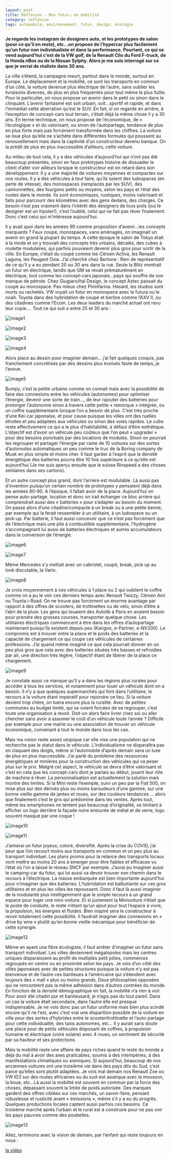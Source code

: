 ```yaml
---
layout: post
title: Réflexion - Mon futur… en mobilité
category: reflexion
tags: automobile, environnement, futur, design, écologie
---
```


**Je regarde les instagram de designers auto, et les prototypes de salon (pour ce qu’il en reste), etc…on propose de l’hypercar plus facilement qu’un futur non individualiste et dans la performance. Pourtant, ce qui se vend aujourd’hui c’est de la VW golf, de la Renault Clio du Ford F-truck, de la Honda nBox ou de la Nissan Sylphy. Alors je me suis interrogé sur ce que je verrai de réaliste dans 30 ans.**

La ville s’étend, la campagne meurt, partout dans le monde, surtout en Europe. Le déplacement et la mobilité, ce sont les transports en commun d’un côté, la voiture devenue plus électrique de l’autre, sans oublier les livraisons diverses, de plus en plus fréquentes pour tout même le plus futile. Pour le particulier, on nous propose un avenir dans le petit ou sinon dans le clinquant. L’avenir fantasmé est soit urbain, soit…sportif et rapide, et dans l’immédiat cette aberration qu’est le SUV. En fait, si on regarde en arrière, à l’exception de concept-cars tout terrain, c’était déjà la même chose il y a 30 ans. En terme technique, on nous propose de l’économique, de « l’écologique » et du valorisant, ou sinon de l’autopartage, tendance de plus en plus forte mais pas forcément transformée dans les chiffres. La voiture se loue plus qu’elle ne s’achète dans différentes formules qui poussent au renouvellement mais dans la captivité d’un constructeur devenu banque. On la prédit de plus en plus inaccessible d’ailleurs, cette voiture.

Au milieu de tout cela, il y a des véhicules d’aujourd’hui qui n’ont pas été beaucoup présentés, sinon en faux prototypes histoire de dissuader le client d’aller voir ailleurs lorsque le constructeur est en retard dans son développement. Il y a une majorité de voitures moyennes et compactes sur nos routes. Il y a des véhicules à tout faire, qu’ils soient des ludospaces (en perte de vitesse), des monospaces (remplacés par les SUV), des camionnettes, des fourgons petits ou moyens, selon les pays et l’état des routes dans le monde. Ils sont économiques, rustiques, moins valorisant et faits pour parcourir des kilomètres avec des gens dedans, des charges. Ce besoin n’est pas vraiment dans l’intérêt des designers de tous poils (oui le designer est un hipster!), c’est l’oublié, celui qui ne fait pas rêver finalement. Donc c’est celui qui m’intéresse aujourd’hui.

Il y avait quoi dans les années 90 comme proposition d’avenir…les concepts marquants ? Faux coupé, monospaces, vans aménagés, on imaginait un avenir en grand la plupart du temps. A cette époque le salon de Tokyo était à la mode et on y trouvait des concepts très urbains, décalés, des cubes à roulette modulaires, qui parfois pouvaient devenir plus gros pour sortir de la ville. En Europe, c’était du coupé comme les Citroen Activa, les Renault Laguna, les Peugeot Oxia. J’ai cherché chez Bertone : Rien de représentatif de ce qu’il y a eu pendant 20 ou 30 ans dans la rue. Seule la Blitz montrait un futur en électrique, tandis que GM se révait prématurément en électrique, tout comme les concept-cars japonais…pays qui souffre de son manque de pétrole. Chez Giugiaro/Ital Design, le concept Aztec passait du coupé au monospace. Pas mieux chez Pininfarina. Hasard, les studios sont morts ou rachetés. VW voyait un futur en monospace avec le futura ou le noah. Toyota dans des hybridation de coupé et berline comme l’AXV II, ou des citadines comme l’Ecom. Les deux leaders du marché actuel ont revu leur copie…. Tout ce qui suit a entre 25 et 30 ans :

![image1](https://cheziceman.files.wordpress.com/2020/07/vwnoah1995.jpg?w=739)

![image2](https://cheziceman.files.wordpress.com/2020/07/italdesignaztec.jpg?w=739)

![image3](https://cheziceman.files.wordpress.com/2020/07/toyotaaxv2.jpg?w=739)

![image4](https://cheziceman.files.wordpress.com/2020/07/toyotaecom.jpg?w=739)

Alors place au dessin pour imaginer demain… j’ai fait quelques croquis, pas franchement concrétisés par des dessins plus évolués faute de temps, je l’avoue.

![image5](https://cheziceman.files.wordpress.com/2020/02/sketch-1589185492052775322758.jpg?w=739)

Bumpy, c’est la petite urbaine comme on connait mais avec la possibilité de faire des connexions entre les véhicules (autonomes) pour optimiser l’énergie, devenir une sorte de train…, de leur rajouter des batteries pour prolonger l’autonomie sinon à travers cette petite « remorque » intégrée, ou un coffre supplémentaire lorsque l’on a besoin de plus. C’est très proche d’une Kei-car japonaise, et pour cause puisque les villes ont des ruelles étroites et peu adaptées aux véhicules ou sinon des voies rapides. Le cube reste effectivement ce qui a le plus d’habitabilité, à défaut d’être esthétique. L’objectif est d’avoir un véhicule peu coûteux que l’on peut « upgrader » pour des besoins ponctuels par des locations de modules. Sinon on pourrait les regrouper et partager l’énergie par rame de 10 voitures sur des sortes d’autoroutes automatiques un peu comme le truc de la Boring company de Musk en plus simple et moins cher. Il faut garder à l’esprit que la densité énergétique des batteries pourra être 10 fois supérieure à ce qu’elle est aujourd’hui (Je me suis aperçu ensuite que le suisse Rinspeed a des choses similaires dans ses cartons).

Et un autre concept plus grand, dont l’arrière est modulable. Là aussi pas d’invention puisqu’un certain nombre de prototypes y pensaient déjà dans les années 80-90. A l’époque, il fallait avoir de la place. Aujourd’hui on pense auto-partage, location et donc on irait échanger ce bloc arrière qui comprendrait aussi des « batteries » pour s’adapter au besoin du moment. On passe alors d’une citadine/compacte à un break ou à une petite benne, par exemple qui la ferait ressembler à un utilitaire, à un ludospace ou un pick-up. Par batterie, il faut aussi concevoir que ce n’est pas forcément que de l’électrique mais une pile à combustible supplémentaire, l’hydrogène s’accompagnant lui aussi de batteries électriques et autres accumulateurs dans la conversion de l’énergie.

![image6](https://cheziceman.files.wordpress.com/2020/05/imag0027516207416.jpg?w=739)

![image7](https://cheziceman.files.wordpress.com/2020/05/imag0026450747191.jpg?w=739)

Même Mercedes s’y mettait avec un cabriolet, coupé, break, pick up au look discutable, la Vario.

![image8](https://cheziceman.files.wordpress.com/2020/05/screenshot_2020-05-27-15-29-29-241_com413031781.png?w=739)

Je crois moyennement à ces véhicules à 1 place ou 2 qui oublient le coffre comme on a pu le voir ces derniers temps avec Renault Twizzy, Citroen Ami ou Toyota i-Road. On ne trouve pas forcément un énorme avantage par rapport à des offres de scooters, de trottinettes ou de vélo, sinon d’être à l’abri de la pluie. Les gens qui louaient des Autolib à Paris en avaient besoin pour prendre des grosses courses, transporter quelque chose. Les utilitaires électriques commencent à être dans les offres d’autopartage maintenant puisqu’ils existent depuis peu (Kangoo, e-Partner, e-NV200). Le compromis est à trouver entre la place et le poids des batteries et la capacité de chargement ce qui coupe ces véhicules de certaines professions. J’ai quand même imaginé ce que cela pourrait donner en un peu plus gros que cela avec des batteries situées très basses et refroidies par air, une direction très légère, l’objectif étant de libérer de la place ce chargement.

![image9](https://cheziceman.files.wordpress.com/2020/07/imag0002.jpg?w=739)

Je constate aussi ce manque qu’il y a dans les régions plus rurales pour accéder à tous les services, et notamment pour louer un véhicule dont on a besoin. Il n’y a que quelques supermarchés qui font dans l’utilitaire, le recours à la voiture étant impératif pour rejoindre ce lieu. Si la voiture devient trop chère, on tuera encore plus la ruralité. Avec de petites communes au budget limité, qui se voient forcées de se regrouper, c’est toute une organisation à revoir. Doit-on alors faire livrer chez soi ou aller chercher sans avoir à assumer le coût d’un véhicule toute l’année ? Difficile par exemple pour une mairie ou une association de trouver un véhicule économique, convenant à tout le monde dans tous les cas.

Mais ma vision reste assez utopique car elle vise une population qui ne recherche pas le statut dans le véhicule. L’individualisme ne disparaîtra pas en claquant des doigts, même si l’automobile d’après demain sera un luxe de plus en plus inaccessible. J’ai parlé du problème des ressources énergétiques et minières pour la construction des véhicules qui va peser plus sur le prix. Malgré cet aspect, le véhicule se devra d’être valorisant et c’est en cela que les concept-cars dont je parlais au début, jouent leur rôle de machine à rêver. La personnalisation est actuellement la solution mais montre des limites. Si la Mini reste l’exemple, suivi un peu par la Fiat 500, on mise plus sur des dérivés plus ou moins baroudeurs d’une gamme, sur une bonne vieille gamme de jantes et roues, sur des couleurs tendances … alors que finalement c’est le gris qui prédomine dans les ventes. Après tout, même les smartphones ne tentent pas beaucoup d’originalité, se limitant à afficher un logo derrière la façade noire entourée de métal et de verre, logo souvent masqué par une coque !

![image10](https://cheziceman.files.wordpress.com/2020/07/imag0003.jpg?w=739)

![image11](https://cheziceman.files.wordpress.com/2020/07/imag0004.jpg?w=739)

J’aimerai un futur joyeux, coloré, diversifié. Après la crise du COVID, j’ai peur que l’on recourt moins aux transports en commun et un peu plus au transport individuel. Les plans promis pour la relance des transports locaux vont mettre au moins 20 ans à émerger pour être fiables et efficaces vu l’état où l’on a laissé le réseau SNCF par exemple. J’aurai pu imaginer aussi le camping-car du futur, qui lui aussi va devoir trouver son chemin dans le recours à l’électrique. La masse embarquée est bien importante aujourd’hui pour n’imaginer que des batteries. L’hybridation est balbutiante sur ces gros utilitaires et en plus les villes les repoussent. Donc il faut là aussi imaginer de la modularité plus intelligemment que le simple recours à un grand espace pour loger une mini-voiture. Et si justement la Minivoiture n’était que le poste de conduite, le reste n’étant qu’un ajout pour tout l’espace à vivre, la propulsion, les énergies et fluides. Bien inspiré sera le constructeur à revoir totalement cette possibilité. Il faudrait imaginer des connexions en « drive by wire » plutôt qu’en bonne vieille mécanique pour bénéficier de cette synergie.

![image12](https://cheziceman.files.wordpress.com/2020/07/imag0007.jpg?w=739)

Même en ayant une fibre écologiste, il faut arrêter d’imaginer un futur sans transport individuel. Les villes deviennent mégalopoles mais les centres uniques disparaissent au profit de multiples petit pôles, commerces regroupés en centre ou en proximité selon les pays. Je vois d’un côté des villes japonaises avec de petites structures puisque la voiture n’y est pas bienvenue et de l’autre ces banlieues à l’américaine qui s’étendent avec toujours des « mall » plus ou moins grands. Deux philosophies opposées qui ne rencontrent pas la même adhésion dans d’autres contrées du monde. En fonction de la densité démographique en fait, la mobilité n’a rien à voir. Pour avoir été citadin pur et banlieusard, je n’agis pas du tout pareil. Dans un cas la voiture était secondaire, dans l’autre elle est presque indispensable. Je ne vois donc pas un futur uniforme mais bien plus scindé encore qu’il ne l’est, avec c’est vrai une disparition possible de la voiture en ville pour des sortes d’hybrides entre le scooter/trottinette et l’auto-partage pour cette individualité, des taxis autonomes, etc… Il y aurait sans doute une place pour de petits véhicules disposant de coffres, à propulsion humaine et électrique (voire solaire) avec 4 roues, un sentiment de sécurité par sa hauteur et ses protections.

Mais la mobilité reste une affaire de pays riches quand le reste du monde a déjà du mal à avoir des axes praticables, soumis à des intempéries, à des manifestations climatiques ou sismiques. Si aujourd’hui, beaucoup de nos anciennes voitures ont une troisième vie dans des pays dits du Sud, c’est parce qu’elles sont plutôt adaptées. Je vois mal demain nos Renault Zoe ou VW ID3 sur des routes africaines ou du sud-est asiatique avec la mousson, la boue, etc…Là aussi la mobilité est souvent en commun par la force des choses, dépassant souvent la limite de poids autorisée. Des marques gardent des offres ciblées sur ces marchés, un savoir-faire, pensant robustesse et rusticité avant « émissions », même s’il y a eu du progrès. Quelques productions locales captent aussi parfois ces besoins. Ce troisième marché après l’urbain et le rural est à construire pour ne pas voir les pays pauvres comme des poubelles.

![image13](https://cheziceman.files.wordpress.com/2020/07/imag0127.jpg?w=739)

Allez, terminons avec la vision de demain, par l’enfant qui reste toujours en nous :

[la video](https://youtu.be/Yop62wQH498)
